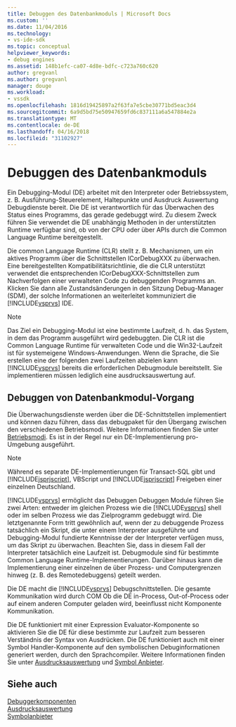```yaml
---
title: Debuggen des Datenbankmoduls | Microsoft Docs
ms.custom: ''
ms.date: 11/04/2016
ms.technology:
- vs-ide-sdk
ms.topic: conceptual
helpviewer_keywords:
- debug engines
ms.assetid: 148b1efc-ca07-4d8e-bdfc-c723a760c620
author: gregvanl
ms.author: gregvanl
manager: douge
ms.workload:
- vssdk
ms.openlocfilehash: 1816d19425897a2f63fa7e5cbe30771bd5eac3d4
ms.sourcegitcommit: 6a9d5bd75e50947659fd6c837111a6a547884e2a
ms.translationtype: MT
ms.contentlocale: de-DE
ms.lasthandoff: 04/16/2018
ms.locfileid: "31102927"
---
```

# <a name="debug-engine"></a>Debuggen des Datenbankmoduls
Ein Debugging-Modul (DE) arbeitet mit den Interpreter oder Betriebssystem, z. B. Ausführung-Steuerelement, Haltepunkte und Ausdruck Auswertung Debugdienste bereit. Die DE ist verantwortlich für das Überwachen des Status eines Programms, das gerade gedebuggt wird. Zu diesem Zweck führen Sie verwendet die DE unabhängig Methoden in der unterstützten Runtime verfügbar sind, ob von der CPU oder über APIs durch die Common Language Runtime bereitgestellt.  
  
 Die common Language Runtime (CLR) stellt z. B. Mechanismen, um ein aktives Programm über die Schnittstellen ICorDebugXXX zu überwachen. Eine bereitgestellten Kompatibilitätsrichtlinie, die die CLR unterstützt verwendet die entsprechenden ICorDebugXXX-Schnittstellen zum Nachverfolgen einer verwalteten Code zu debuggenden Programms an. Klicken Sie dann alle Zustandsänderungen in den Sitzung Debug-Manager (SDM), der solche Informationen an weiterleitet kommuniziert die [!INCLUDE[vsprvs](../../code-quality/includes/vsprvs_md.md)] IDE.  
  
> [!NOTE]
>  Das Ziel ein Debugging-Modul ist eine bestimmte Laufzeit, d. h. das System, in dem das Programm ausgeführt wird gedebuggten. Die CLR ist die Common Language Runtime für verwalteten Code und die Win32-Laufzeit ist für systemeigene Windows-Anwendungen. Wenn die Sprache, die Sie erstellen eine der folgenden zwei Laufzeiten abzielen kann [!INCLUDE[vsprvs](../../code-quality/includes/vsprvs_md.md)] bereits die erforderlichen Debugmodule bereitstellt. Sie implementieren müssen lediglich eine ausdrucksauswertung auf.  
  
## <a name="debug-engine-operation"></a>Debuggen von Datenbankmodul-Vorgang  
 Die Überwachungsdienste werden über die DE-Schnittstellen implementiert und können dazu führen, dass das debugpaket für den Übergang zwischen den verschiedenen Betriebsmodi. Weitere Informationen finden Sie unter [Betriebsmodi](../../extensibility/debugger/operational-modes.md). Es ist in der Regel nur ein DE-Implementierung pro-Umgebung ausgeführt.  
  
> [!NOTE]
>  Während es separate DE-Implementierungen für Transact-SQL gibt und [!INCLUDE[jsprjscript](../../debugger/debug-interface-access/includes/jsprjscript_md.md)], VBScript und [!INCLUDE[jsprjscript](../../debugger/debug-interface-access/includes/jsprjscript_md.md)] Freigeben einer einzelnen Deutschland.  
  
 [!INCLUDE[vsprvs](../../code-quality/includes/vsprvs_md.md)] ermöglicht das Debuggen Debuggen Module führen Sie zwei Arten: entweder im gleichen Prozess wie die [!INCLUDE[vsprvs](../../code-quality/includes/vsprvs_md.md)] shell oder im selben Prozess wie das Zielprogramm gedebuggt wird. Die letztgenannte Form tritt gewöhnlich auf, wenn der zu debuggende Prozess tatsächlich ein Skript, die unter einem Interpreter ausgeführte und Debugging-Modul fundierte Kenntnisse der der Interpreter verfügen muss, um das Skript zu überwachen. Beachten Sie, dass in diesem Fall der Interpreter tatsächlich eine Laufzeit ist. Debugmodule sind für bestimmte Common Language Runtime-Implementierungen. Darüber hinaus kann die Implementierung einer einzelnen de über Prozess- und Computergrenzen hinweg (z. B. des Remotedebuggens) geteilt werden.  
  
 Die DE macht die [!INCLUDE[vsprvs](../../code-quality/includes/vsprvs_md.md)] Debugschnittstellen. Die gesamte Kommunikation wird durch COM Ob die DE in-Process, Out-of-Process oder auf einem anderen Computer geladen wird, beeinflusst nicht Komponente Kommunikation.  
  
 Die DE funktioniert mit einer Expression Evaluator-Komponente so aktivieren Sie die DE für diese bestimmte zur Laufzeit zum besseren Verständnis der Syntax von Ausdrücken. Die DE funktioniert auch mit einer Symbol Handler-Komponente auf den symbolischen Debuginformationen generiert werden, durch den Sprachcompiler. Weitere Informationen finden Sie unter [Ausdrucksauswertung](../../extensibility/debugger/expression-evaluator.md) und [Symbol Anbieter](../../extensibility/debugger/symbol-provider.md).  
  
## <a name="see-also"></a>Siehe auch  
 [Debuggerkomponenten](../../extensibility/debugger/debugger-components.md)   
 [Ausdrucksauswertung](../../extensibility/debugger/expression-evaluator.md)   
 [Symbolanbieter](../../extensibility/debugger/symbol-provider.md)